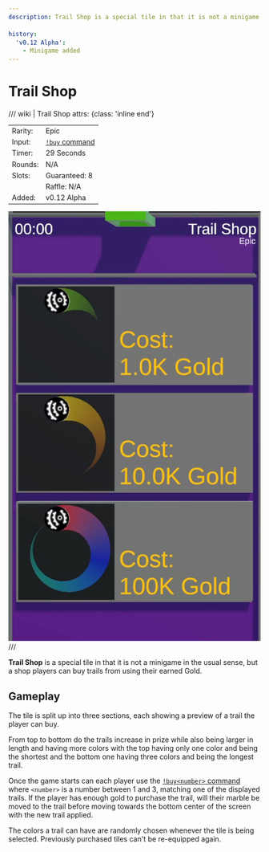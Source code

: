 ```yaml
---
description: Trail Shop is a special tile in that it is not a minigame in the usual sense, but a shop players can buy trails from using their earned Gold.

history:
  'v0.12 Alpha':
    - Minigame added
---
```


# Trail Shop

/// wiki | Trail Shop
    attrs: {class: 'inline end'}

|         |                               |
|---------|-------------------------------|
| Rarity: | Epic                          |
| Input:  | [`!buy` command][buy-command] |
| Timer:  | 29 Seconds                    |
| Rounds: | N/A                           |
| Slots:  | Guaranteed: 8                 |
|         | Raffle: N/A                   |
| Added:  | v0.12 Alpha                   |

![trail-shop](../../assets/images/minigames/twitch/trail-shop.png)
///

**Trail Shop** is a special tile in that it is not a minigame in the usual sense, but a shop players can buy trails from using their earned Gold.

## Gameplay

The tile is split up into three sections, each showing a preview of a trail the player can buy.

From top to bottom do the trails increase in prize while also being larger in length and having more colors with the top having only one color and being the shortest and the bottom one having three colors and being the longest trail.

Once the game starts can each player use the [`!buy<number>` command][buy-command] where `<number>` is a number between 1 and 3, matching one of the displayed trails. If the player has enough gold to purchase the trail, will their marble be moved to the trail before moving towards the bottom center of the screen with the new trail applied.

The colors a trail can have are randomly chosen whenever the tile is being selected. Previously purchased tiles can't be re-equipped again.

[buy-command]: ../../chat-commands/twitch.md#buynumber